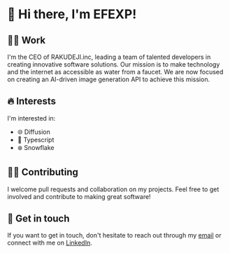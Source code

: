 # 👋 Hi there, I'm EFEXP!

## :man_technologist: Work 

I'm the CEO of RAKUDEJI.inc, leading a team of talented developers in creating innovative software solutions. Our mission is to make technology and the internet as accessible as water from a faucet. We are now focused on creating an AI-driven image generation API to achieve this mission.

## :fire: Interests

I'm interested in:

- 🌐 Diffusion 
- 🦄 Typescript
- ❄️ Snowflake

## :raising_hand_man: Contributing

I welcome pull requests and collaboration on my projects. Feel free to get involved and contribute to making great software!

## :email: Get in touch

If you want to get in touch, don't hesitate to reach out through my [email](mailto:your-email@example.com) or connect with me on [LinkedIn](https://www.linkedin.com/in/your-linkedin-profile/).

